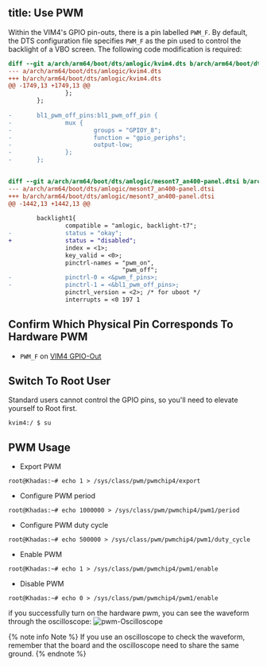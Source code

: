 title: Use PWM
---

Within the VIM4's GPIO pin-outs, there is a pin labelled `PWM_F`. 
By default, the DTS configuration file specifies `PWM_F` as the pin used to control the backlight of a VBO screen. 
The following code modification is required:

```diff
diff --git a/arch/arm64/boot/dts/amlogic/kvim4.dts b/arch/arm64/boot/dts/amlogic/kvim4.dts
--- a/arch/arm64/boot/dts/amlogic/kvim4.dts
+++ b/arch/arm64/boot/dts/amlogic/kvim4.dts
@@ -1749,13 +1749,13 @@
                };
        };
 
-       bl1_pwm_off_pins:bl1_pwm_off_pin {
-               mux {
-                       groups = "GPIOY_8";
-                       function = "gpio_periphs";
-                       output-low;
-               };
-       };
 

diff --git a/arch/arm64/boot/dts/amlogic/mesont7_an400-panel.dtsi b/arch/arm64/boot/dts/amlogic/mesont7_an400-panel.dtsi
--- a/arch/arm64/boot/dts/amlogic/mesont7_an400-panel.dtsi
+++ b/arch/arm64/boot/dts/amlogic/mesont7_an400-panel.dtsi
@@ -1442,13 +1442,13 @@
 
        backlight1{
                compatible = "amlogic, backlight-t7";
-               status = "okay";
+               status = "disabled";
                index = <1>;
                key_valid = <0>;
                pinctrl-names = "pwm_on",
                                "pwm_off";
-               pinctrl-0 = <&pwm_f_pins>;
-               pinctrl-1 = <&bl1_pwm_off_pins>;
                pinctrl_version = <2>; /* for uboot */
                interrupts = <0 197 1

```
## Confirm Which Physical Pin Corresponds To Hardware PWM

* `PWM_F` on [VIM4 GPIO-Out](/android/zh-cn/vim4/Interfaces#GPIO-Pinout)

## Switch To Root User

Standard users cannot control the GPIO pins, so you'll need to elevate yourself to Root first.

```shell
kvim4:/ $ su
```
## PWM Usage 

* Export PWM
```shell
root@Khadas:~# echo 1 > /sys/class/pwm/pwmchip4/export
```
* Configure PWM period
```shell
root@Khadas:~# echo 1000000 > /sys/class/pwm/pwmchip4/pwm1/period
```
* Configure PWM duty cycle
```shell
root@Khadas:~# echo 500000 > /sys/class/pwm/pwmchip4/pwm1/duty_cycle
```
* Enable PWM
```shell
root@Khadas:~# echo 1 > /sys/class/pwm/pwmchip4/pwm1/enable
```
* Disable PWM
```shell
root@Khadas:~# echo 0 > /sys/class/pwm/pwmchip4/pwm1/enable
```

if you successfully turn on the hardware pwm, you can see the waveform through the oscilloscope:
![pwm-Oscilloscope](/android/images/vim1/pwm-Oscilloscope.jpg)

{% note info Note %}
If you use an oscilloscope to check the waveform, remember that the board and the oscilloscope need to share the same ground.
{% endnote %}
